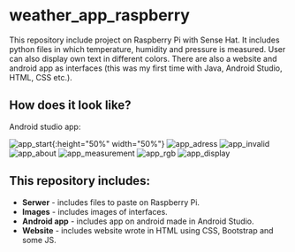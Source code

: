# weather_app_raspberry
This repository include project on Raspberry Pi with Sense Hat. It includes python files in which temperature, humidity and pressure is measured. User can also display own text in different colors.
There are also a website and android app as interfaces (this was my first time with Java, Android Studio, HTML, CSS etc.).

## How does it look like?
Android studio app:

![app_start](https://github.com/m-milena/weather_app_raspberry/blob/master/Images/app_start.png){:height="50%" width="50%"} 
![app_adress](https://github.com/m-milena/weather_app_raspberry/blob/master/Images/app_adress.PNG) 
![app_invalid](https://github.com/m-milena/weather_app_raspberry/blob/master/Images/app_invalid.PNG)
![app_about](https://github.com/m-milena/weather_app_raspberry/blob/master/Images/app_about.PNG)
![app_measurement](https://github.com/m-milena/weather_app_raspberry/blob/master/Images/app_measurement.png)
![app_rgb](https://github.com/m-milena/weather_app_raspberry/blob/master/Images/app_rgb.PNG)
![app_display](https://github.com/m-milena/weather_app_raspberry/blob/master/Images/app_display.PNG)

## This repository includes:
- **Serwer** - includes files to paste on Raspberry Pi.
- **Images** - includes images of interfaces.
- **Android app** - includes app on android made in Android Studio.
- **Website** - includes website wrote in HTML using CSS, Bootstrap and some JS.


